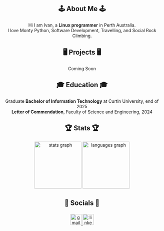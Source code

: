 <h2 align="center">🕹️ About Me 🕹️</h2>

###

<p align="center">Hi I am Ivan, a <b>Linux programmer</b> in Perth Australia. <br>I love Monty Python, Software Development, Travelling, and Social Rock Climbing. <br></p>

###

<h2 align="center">🖥️ Projects 🖥️</h2>

###

<p align="center">Coming Soon</p>

###

<h2 align="center">🎓 Education 🎓</h2>

###

<p align="center">Graduate <b>Bachelor of Information Technology</b> at Curtin University, end of 2025<br><b>Letter of Commendation</b>, Faculty of Science and Engineering, 2024</p>

###

<h2 align="center">🏆 Stats 🏆</h2>

###

<div align="center">
  <img src="https://github-readme-stats.vercel.app/api?username=FangTasticIvan&hide_title=false&hide_rank=false&show_icons=true&include_all_commits=true&count_private=true&disable_animations=false&theme=dracula&locale=en&hide_border=false&order=1" height="150" alt="stats graph"  />
  <img src="https://github-readme-stats.vercel.app/api/top-langs?username=FangTasticIvan&locale=en&hide_title=false&layout=compact&card_width=320&langs_count=5&theme=dracula&hide_border=false&order=2" height="150" alt="languages graph"  />
</div>

###

<h2 align="center">📡 Socials 📡</h2>

###

<div align="center">
  <a href="Ivan.Bezuidenhout@proton.me" target="_blank">
    <img src="https://img.shields.io/static/v1?message=Email&logo=gmail&label=&color=9A28AE&logoColor=white&labelColor=&style=for-the-badge" height="35" alt="gmail logo"  />
  </a>
  <img src="https://img.shields.io/static/v1?message=LinkedIn&logo=linkedin&label=&color=0077B5&logoColor=white&labelColor=&style=for-the-badge" height="35" alt="linkedin logo"  />
</div>

###
